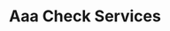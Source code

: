 ---
title: Aaa Check Services
slug: aaa-check-services
updated-on: '2024-05-30T13:44:31.749Z'
created-on: '2024-05-30T13:41:46.671Z'
published-on: '2024-05-30T13:54:32.469Z'
f_city-state-2:
- cms/city/gonzales-la.md
- cms/city/magee-ms.md
- cms/city/brookhaven-ms.md
- cms/city/canon-city-co.md
- cms/city/lake-charles-la.md
f_locations:
- cms/payday-loan/aaa-check-services-724.md
- cms/payday-loan/aaa-check-services-725.md
- cms/payday-loan/aaa-check-services-726.md
- cms/payday-loan/aaa-check-services-727.md
- cms/payday-loan/aaa-check-services-728.md
- cms/payday-loan/aaa-check-services-729.md
f_states:
- cms/state/louisiana.md
- cms/state/mississippi.md
- cms/state/colorado.md
layout: '[company].html'
tags: company
---
